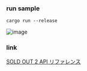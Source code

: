 ### run sample
`cargo run --release`

![image](https://github.com/user-attachments/assets/1b9df1d5-a657-4c41-9211-ab3af173dc51)


### link
[SOLD OUT 2 API リファレンス](https://mutoys.com/so2/info/api)
